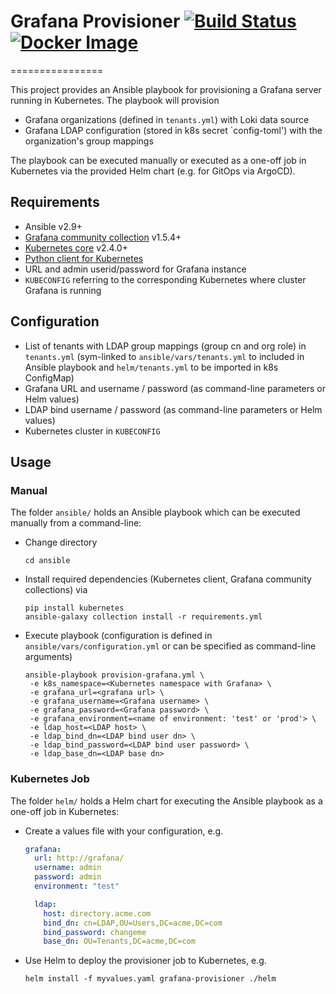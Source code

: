 # Grafana Provisioner [![Build Status](https://github.com/vaulttec/grafana-provisioner/actions/workflows/docker-publish.yml/badge.svg)](https://github.com/vaulttec/grafana-provisioner/actions/workflows/docker-publish.yml) [![Docker Image](https://img.shields.io/docker/pulls/tjuerge/grafana-provisioner.svg)](https://hub.docker.com/r/tjuerge/grafana-provisioner)

================

This project provides an Ansible playbook for provisioning a Grafana server running in Kubernetes. The playbook will provision
- Grafana organizations (defined in `tenants.yml`) with Loki data source
- Grafana LDAP configuration (stored in k8s secret `config-toml') with the organization's group mappings

The playbook can be executed manually or executed as a one-off job in Kubernetes via the provided Helm chart (e.g. for GitOps via ArgoCD).


## Requirements
- Ansible v2.9+
- [Grafana community collection](https://docs.ansible.com/ansible/latest/collections/community/grafana) v1.5.4+
- [Kubernetes core](https://docs.ansible.com/ansible/latest/collections/kubernetes/core) v2.4.0+
- [Python client for Kubernetes](https://pypi.org/project/kubernetes/)
- URL and admin userid/password for Grafana instance
- `KUBECONFIG` referring to the corresponding Kubernetes where cluster Grafana is running 


## Configuration
- List of tenants with LDAP group mappings (group cn and org role) in `tenants.yml` (sym-linked to `ansible/vars/tenants.yml` to included in Ansible playbook and `helm/tenants.yml` to be imported in k8s ConfigMap)
- Grafana URL and username / password (as command-line parameters or Helm values)
- LDAP bind username / password (as command-line parameters or Helm values)
- Kubernetes cluster in `KUBECONFIG`


## Usage

### Manual
The folder `ansible/` holds an Ansible playbook which can be executed manually from a command-line:
- Change directory
  ```
  cd ansible
  ```
- Install required dependencies (Kubernetes client, Grafana community collections) via
  ```
  pip install kubernetes
  ansible-galaxy collection install -r requirements.yml
  ```
- Execute playbook (configuration is defined in `ansible/vars/configuration.yml` or can be specified as command-line arguments)
  ```
  ansible-playbook provision-grafana.yml \
   -e k8s_namespace=<Kubernetes namespace with Grafana> \
   -e grafana_url=<grafana url> \
   -e grafana_username=<Grafana username> \
   -e grafana_password=<Grafana password> \
   -e grafana_environment=<name of environment: 'test' or 'prod'> \
   -e ldap_host=<LDAP host> \
   -e ldap_bind_dn=<LDAP bind user dn> \
   -e ldap_bind_password=<LDAP bind user password> \
   -e ldap_base_dn=<LDAP base dn>
  ```

### Kubernetes Job
The folder `helm/` holds a Helm chart for executing the Ansible playbook as a one-off job in Kubernetes:
- Create a values file with your configuration, e.g.
  ```yaml
  grafana:
    url: http://grafana/
    username: admin
    password: admin
    environment: "test"
  
    ldap:
      host: directory.acme.com
      bind_dn: cn=LDAP,OU=Users,DC=acme,DC=com
      bind_password: changeme
      base_dn: OU=Tenants,DC=acme,DC=com
  ```
- Use Helm to deploy the provisioner job to Kubernetes, e.g.
  ```
  helm install -f myvalues.yaml grafana-provisioner ./helm
  ```
